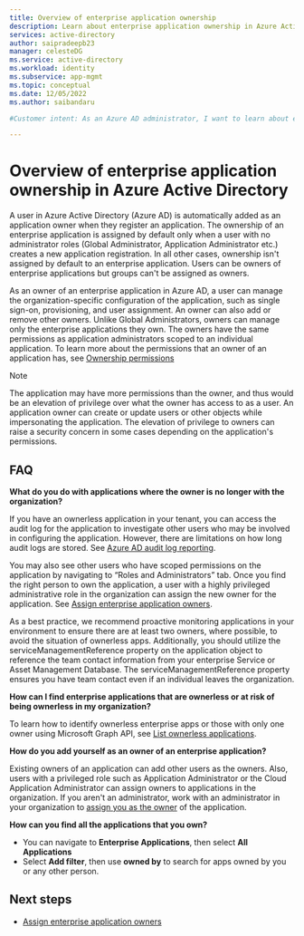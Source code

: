 ```yaml
---
title: Overview of enterprise application ownership
description: Learn about enterprise application ownership in Azure Active Directory
services: active-directory
author: saipradeepb23
manager: celesteDG
ms.service: active-directory
ms.workload: identity
ms.subservice: app-mgmt
ms.topic: conceptual
ms.date: 12/05/2022
ms.author: saibandaru

#Customer intent: As an Azure AD administrator, I want to learn about enterprise application ownership.

---
```


# Overview of enterprise application ownership in Azure Active Directory

A user in Azure Active Directory (Azure AD) is automatically added as an application owner when they register an application. The ownership of an enterprise application is assigned by default only when a user with no administrator roles (Global Administrator, Application Administrator etc.) creates a new application registration. In all other cases, ownership isn't assigned by default to an enterprise application. Users can be owners of enterprise applications but groups can't be assigned as owners. 

As an owner of an enterprise application in Azure AD, a user can manage the organization-specific configuration of the application, such as single sign-on, provisioning, and user assignment. An owner can also add or remove other owners. Unlike Global Administrators, owners can manage only the enterprise applications they own. The owners have the same permissions as application administrators scoped to an individual application. To learn more about the permissions that an owner of an application has, see [Ownership permissions](../fundamentals/users-default-permissions.md#owned-enterprise-applications)
 
> [!NOTE]
> The application may have more permissions than the owner, and thus would be an elevation of privilege over what the owner has access to as a user. An application owner can create or update users or other objects while impersonating the application. The elevation of privilege to owners can raise a security concern in some cases depending on the application's permissions.
 
## FAQ

**What do you do with applications where the owner is no longer with the organization?**

If you have an ownerless application in your tenant, you can access the audit log for the application to investigate other users who may be involved in configuring the application. However, there are limitations on how long audit logs are stored. See [Azure AD audit log reporting](../reports-monitoring/reference-reports-data-retention.md). 

You may also see other users who have scoped permissions on the application by navigating to “Roles and Administrators” tab. Once you find the right person to own the application, a user with a highly privileged administrative role in the organization can assign the new owner for the application. See [Assign enterprise application owners](assign-app-owners.md).

As a best practice, we recommend proactive monitoring applications in your environment to ensure there are at least two owners, where possible, to avoid the situation of ownerless apps. Additionally, you should utilize the serviceManagementReference property on the application object to reference the team contact information from your enterprise Service or Asset Management Database. The serviceManagementReference property ensures you have team contact even if an individual leaves the organization.

**How can I find enterprise applications that are ownerless or at risk of being ownerless in my organization?**

To learn how to identify ownerless enterprise apps or those with only one owner using Microsoft Graph API, see [List ownerless applications](/graph/tutorial-applications-basics).

**How do you add yourself as an owner of an enterprise application?**

Existing owners of an application can add other users as the owners. Also, users with a privileged role such as Application Administrator or the Cloud Application Administrator can assign owners to applications in the organization. If you aren't an administrator, work with an administrator in your organization to [assign you as the owner](assign-app-owners.md) of the application. 

**How can you find all the applications that you own?**

- You can navigate to **Enterprise Applications**, then select **All Applications**
- Select **Add filter**, then use **owned by** to search for apps owned by you or any other person.
 

## Next steps

- [Assign enterprise application owners](assign-app-owners.md)
